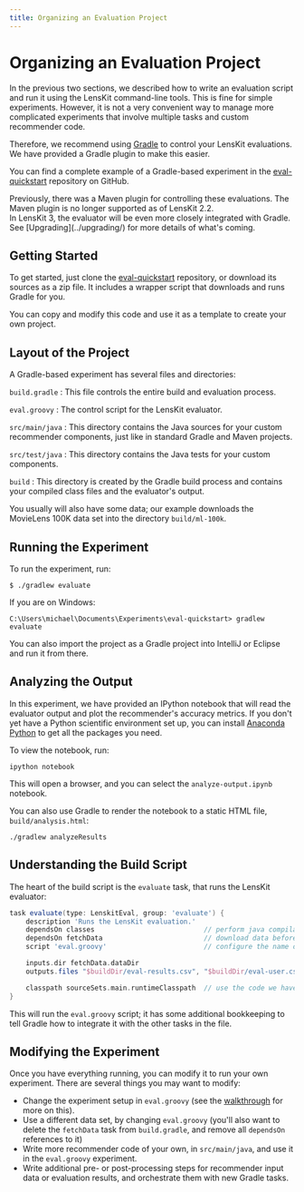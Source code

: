 ```yaml
---
title: Organizing an Evaluation Project
---
```


# Organizing an Evaluation Project

In the previous two sections, we described how to write an evaluation script and run it using the
LensKit command-line tools.  This is fine for simple experiments.  However, it is not a very
convenient way to manage more complicated experiments that involve multiple tasks and custom
recommender code.

Therefore, we recommend using [Gradle][] to control your LensKit evaluations.  We have provided
a Gradle plugin to make this easier.

You can find a complete example of a Gradle-based experiment in the [eval-quickstart][qs] repository
on GitHub.

[qs]: https://github.com/lenskit/eval-quickstart
[Gradle]: http://gradle.org

<aside class="alert-box info" markdown="1">
Previously, there was a Maven plugin for controlling these evaluations.  The Maven plugin is no
longer supported as of LensKit 2.2.
</aside>

<aside class="alert-box info" markdown="1">
In LensKit 3, the evaluator will be even more closely integrated with Gradle.  See [Upgrading](../upgrading/) for more details of what's coming.
</aside>

## Getting Started

To get started, just clone the [eval-quickstart][qs] repository, or download its sources as a zip
file.  It includes a wrapper script that downloads and runs Gradle for you.

You can copy and modify this code and use it as a template to create your own project.

## Layout of the Project

A Gradle-based experiment has several files and directories:

`build.gradle`
:   This file controls the entire build and evaluation process.

`eval.groovy`
:   The control script for the LensKit evaluator.

`src/main/java`
:   This directory contains the Java sources for your custom recommender components, just like in
    standard Gradle and Maven projects.

`src/test/java`
:   This directory contains the Java tests for your custom components.

`build`
:   This directory is created by the Gradle build process and contains your compiled class files
    and the evaluator's output.

You usually will also have some data; our example downloads the MovieLens 100K data set into
the directory `build/ml-100k`.

## Running the Experiment

To run the experiment, run:

    $ ./gradlew evaluate

If you are on Windows:

    C:\Users\michael\Documents\Experiments\eval-quickstart> gradlew evaluate

You can also import the project as a Gradle project into IntelliJ or Eclipse and run it from there.

## Analyzing the Output

In this experiment, we have provided an IPython notebook that will read the evaluator output and
plot the recommender's accuracy metrics.  If you don't yet have a Python scientific environment
set up, you can install [Anaconda Python][conda] to get all the packages you need.

[conda]: https://www.continuum.io/downloads

To view the notebook, run:

    ipython notebook

This will open a browser, and you can select the `analyze-output.ipynb` notebook.

You can also use Gradle to render the notebook to a static HTML file, `build/analysis.html`:

    ./gradlew analyzeResults

## Understanding the Build Script

The heart of the build script is the `evaluate` task, that runs the LensKit evaluator:

~~~groovy
task evaluate(type: LenskitEval, group: 'evaluate') {
    description 'Runs the LensKit evaluation.'
    dependsOn classes                           // perform java compilation before running this
    dependsOn fetchData                         // download data before evaluating
    script 'eval.groovy'                        // configure the name of the lenskit eval

    inputs.dir fetchData.dataDir
    outputs.files "$buildDir/eval-results.csv", "$buildDir/eval-user.csv"

    classpath sourceSets.main.runtimeClasspath  // use the code we have here, plus its deps
}
~~~

This will run the `eval.groovy` script; it has some additional bookkeeping to tell Gradle how to
integrate it with the other tasks in the file.

## Modifying the Experiment

Once you have everything running, you can modify it to run your own experiment.  There are several
things you may want to modify:

-   Change the experiment setup in `eval.groovy` (see the [walkthrough](../walkthrough/) for more on
    this).
-   Use a different data set, by changing `eval.groovy` (you'll also want to delete the `fetchData`
    task from `build.gradle`, and remove all `dependsOn` references to it)
-   Write more recommender code of your own, in `src/main/java`, and use it in the `eval.groovy`
    experiment.
-   Write additional pre- or post-processing steps for recommender input data or evaluation results,
    and orchestrate them with new Gradle tasks.
